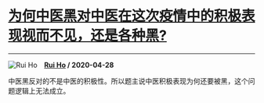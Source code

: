 # [为何中医黑对中医在这次疫情中的积极表现视而不见，还是各种黑?](https://www.zhihu.com/answer/1185509063)

-----------------------------------------------------------------------------

![Rui Ho](https://pic4.zhimg.com/v2-c3490b73ef9edd40af6bad6be1e62887.jpg?source=1940ef5c "Rui Ho")&emsp;**[Rui Ho](https://www.zhihu.com/people/rui-ho) / 2020-04-28**

中医黑反对的不是中医的积极性。所以题主说中医积极表现为何还要被黑，这个问题逻辑上无法成立。

